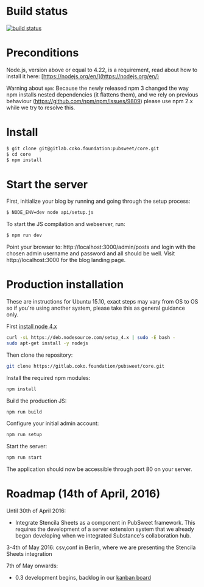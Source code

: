 # Build status

[![build status](https://gitlab.coko.foundation/ci/projects/1/status.png?ref=master)](https://gitlab.coko.foundation/ci/projects/1?ref=master)

# Preconditions

Node.js, version above or equal to 4.22, is a requirement, read about how to install it here: [https://nodejs.org/en/](https://nodejs.org/en/)

Warning about `npm`: Because the newly released npm 3 changed the way npm installs nested dependencies (it flattens them), and we rely on previous behaviour (https://github.com/npm/npm/issues/9809) please use npm 2.x while we try to resolve this.


# Install

```bash
$ git clone git@gitlab.coko.foundation:pubsweet/core.git
$ cd core
$ npm install
```

# Start the server

First, initialize your blog by running and going through the setup process:
```bash
$ NODE_ENV=dev node api/setup.js
```

To start the JS compilation and webserver, run:
```bash
$ npm run dev
```

Point your browser to: http://localhost:3000/admin/posts and login with the chosen admin username and password and all should be well. Visit http://localhost:3000 for the blog landing page.

# Production installation

These are instructions for Ubuntu 15.10, exact steps may vary from OS to OS so if you're using another system, please take this as general guidance only.

First [install node 4.x](https://github.com/nodesource/distributions#debinstall)

```bash
curl -sL https://deb.nodesource.com/setup_4.x | sudo -E bash -
sudo apt-get install -y nodejs
```

Then clone the repository:

```bash
git clone https://gitlab.coko.foundation/pubsweet/core.git
```

Install the required npm modules:

```bash
npm install
```

Build the production JS:

```bash
npm run build
```

Configure your initial admin account:

```bash
npm run setup
```

Start the server:

```bash
npm run start
```

The application should now be accessible through port 80 on your server.

# Roadmap (14th of April, 2016)

Until 30th of April 2016:

- Integrate Stencila Sheets as a component in PubSweet framework. This requires the development of a server extension system that we already began developing when we integrated Substance's collaboration hub.

3-4th of May 2016: csv,conf in Berlin, where we are presenting the Stencila Sheets integration

7th of May onwards:

- 0.3 development begins, backlog in our [kanban board](http://wekan.coko.foundation/b/fawY3QiLDhmY4Z9pf/pubsweet-core)
